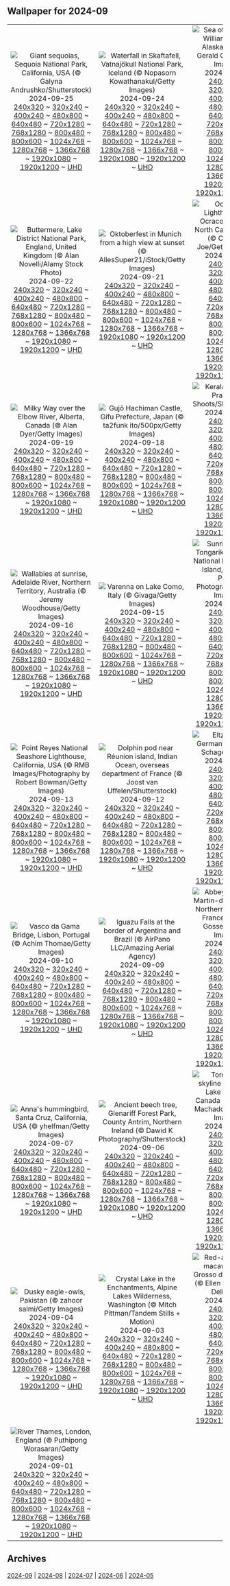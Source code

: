 ## Wallpaper for 2024-09
|      |      |      |
| :----: | :----: | :----: |
|![Giant sequoias, Sequoia National Park, California, USA (© Galyna Andrushko/Shutterstock)](https://www.bing.com/th?id=OHR.GiantSequoias_ROW6962026915_320x240.jpg)<br />2024-09-25<br />[240x320](https://www.bing.com/th?id=OHR.GiantSequoias_ROW6962026915_240x320.jpg) ~ [320x240](https://www.bing.com/th?id=OHR.GiantSequoias_ROW6962026915_320x240.jpg) ~ [400x240](https://www.bing.com/th?id=OHR.GiantSequoias_ROW6962026915_400x240.jpg) ~ [480x800](https://www.bing.com/th?id=OHR.GiantSequoias_ROW6962026915_480x800.jpg) ~ [640x480](https://www.bing.com/th?id=OHR.GiantSequoias_ROW6962026915_640x480.jpg) ~ [720x1280](https://www.bing.com/th?id=OHR.GiantSequoias_ROW6962026915_720x1280.jpg) ~ [768x1280](https://www.bing.com/th?id=OHR.GiantSequoias_ROW6962026915_768x1280.jpg) ~ [800x480](https://www.bing.com/th?id=OHR.GiantSequoias_ROW6962026915_800x480.jpg) ~ [800x600](https://www.bing.com/th?id=OHR.GiantSequoias_ROW6962026915_800x600.jpg) ~ [1024x768](https://www.bing.com/th?id=OHR.GiantSequoias_ROW6962026915_1024x768.jpg) ~ [1280x768](https://www.bing.com/th?id=OHR.GiantSequoias_ROW6962026915_1280x768.jpg) ~ [1366x768](https://www.bing.com/th?id=OHR.GiantSequoias_ROW6962026915_1366x768.jpg) ~ [1920x1080](https://www.bing.com/th?id=OHR.GiantSequoias_ROW6962026915_1920x1080.jpg) ~ [1920x1200](https://www.bing.com/th?id=OHR.GiantSequoias_ROW6962026915_1920x1200.jpg) ~ [UHD](https://www.bing.com/th?id=OHR.GiantSequoias_ROW6962026915_UHD.jpg)|![Waterfall in Skaftafell, Vatnajökull National Park, Iceland (© Nopasorn Kowathanakul/Getty Images)](https://www.bing.com/th?id=OHR.SkaftafellWaterfall_ROW6753428234_320x240.jpg)<br />2024-09-24<br />[240x320](https://www.bing.com/th?id=OHR.SkaftafellWaterfall_ROW6753428234_240x320.jpg) ~ [320x240](https://www.bing.com/th?id=OHR.SkaftafellWaterfall_ROW6753428234_320x240.jpg) ~ [400x240](https://www.bing.com/th?id=OHR.SkaftafellWaterfall_ROW6753428234_400x240.jpg) ~ [480x800](https://www.bing.com/th?id=OHR.SkaftafellWaterfall_ROW6753428234_480x800.jpg) ~ [640x480](https://www.bing.com/th?id=OHR.SkaftafellWaterfall_ROW6753428234_640x480.jpg) ~ [720x1280](https://www.bing.com/th?id=OHR.SkaftafellWaterfall_ROW6753428234_720x1280.jpg) ~ [768x1280](https://www.bing.com/th?id=OHR.SkaftafellWaterfall_ROW6753428234_768x1280.jpg) ~ [800x480](https://www.bing.com/th?id=OHR.SkaftafellWaterfall_ROW6753428234_800x480.jpg) ~ [800x600](https://www.bing.com/th?id=OHR.SkaftafellWaterfall_ROW6753428234_800x600.jpg) ~ [1024x768](https://www.bing.com/th?id=OHR.SkaftafellWaterfall_ROW6753428234_1024x768.jpg) ~ [1280x768](https://www.bing.com/th?id=OHR.SkaftafellWaterfall_ROW6753428234_1280x768.jpg) ~ [1366x768](https://www.bing.com/th?id=OHR.SkaftafellWaterfall_ROW6753428234_1366x768.jpg) ~ [1920x1080](https://www.bing.com/th?id=OHR.SkaftafellWaterfall_ROW6753428234_1920x1080.jpg) ~ [1920x1200](https://www.bing.com/th?id=OHR.SkaftafellWaterfall_ROW6753428234_1920x1200.jpg) ~ [UHD](https://www.bing.com/th?id=OHR.SkaftafellWaterfall_ROW6753428234_UHD.jpg)|![Sea otter, Prince William Sound, Alaska, USA (© Gerald Corsi/Getty Images)](https://www.bing.com/th?id=OHR.IcebergOtter_ROW6436603276_320x240.jpg)<br />2024-09-23<br />[240x320](https://www.bing.com/th?id=OHR.IcebergOtter_ROW6436603276_240x320.jpg) ~ [320x240](https://www.bing.com/th?id=OHR.IcebergOtter_ROW6436603276_320x240.jpg) ~ [400x240](https://www.bing.com/th?id=OHR.IcebergOtter_ROW6436603276_400x240.jpg) ~ [480x800](https://www.bing.com/th?id=OHR.IcebergOtter_ROW6436603276_480x800.jpg) ~ [640x480](https://www.bing.com/th?id=OHR.IcebergOtter_ROW6436603276_640x480.jpg) ~ [720x1280](https://www.bing.com/th?id=OHR.IcebergOtter_ROW6436603276_720x1280.jpg) ~ [768x1280](https://www.bing.com/th?id=OHR.IcebergOtter_ROW6436603276_768x1280.jpg) ~ [800x480](https://www.bing.com/th?id=OHR.IcebergOtter_ROW6436603276_800x480.jpg) ~ [800x600](https://www.bing.com/th?id=OHR.IcebergOtter_ROW6436603276_800x600.jpg) ~ [1024x768](https://www.bing.com/th?id=OHR.IcebergOtter_ROW6436603276_1024x768.jpg) ~ [1280x768](https://www.bing.com/th?id=OHR.IcebergOtter_ROW6436603276_1280x768.jpg) ~ [1366x768](https://www.bing.com/th?id=OHR.IcebergOtter_ROW6436603276_1366x768.jpg) ~ [1920x1080](https://www.bing.com/th?id=OHR.IcebergOtter_ROW6436603276_1920x1080.jpg) ~ [1920x1200](https://www.bing.com/th?id=OHR.IcebergOtter_ROW6436603276_1920x1200.jpg) ~ [UHD](https://www.bing.com/th?id=OHR.IcebergOtter_ROW6436603276_UHD.jpg)|
|![Buttermere, Lake District National Park, England, United Kingdom (© Alan Novelli/Alamy Stock Photo)](https://www.bing.com/th?id=OHR.AutumnCumbria_ROW4250501115_320x240.jpg)<br />2024-09-22<br />[240x320](https://www.bing.com/th?id=OHR.AutumnCumbria_ROW4250501115_240x320.jpg) ~ [320x240](https://www.bing.com/th?id=OHR.AutumnCumbria_ROW4250501115_320x240.jpg) ~ [400x240](https://www.bing.com/th?id=OHR.AutumnCumbria_ROW4250501115_400x240.jpg) ~ [480x800](https://www.bing.com/th?id=OHR.AutumnCumbria_ROW4250501115_480x800.jpg) ~ [640x480](https://www.bing.com/th?id=OHR.AutumnCumbria_ROW4250501115_640x480.jpg) ~ [720x1280](https://www.bing.com/th?id=OHR.AutumnCumbria_ROW4250501115_720x1280.jpg) ~ [768x1280](https://www.bing.com/th?id=OHR.AutumnCumbria_ROW4250501115_768x1280.jpg) ~ [800x480](https://www.bing.com/th?id=OHR.AutumnCumbria_ROW4250501115_800x480.jpg) ~ [800x600](https://www.bing.com/th?id=OHR.AutumnCumbria_ROW4250501115_800x600.jpg) ~ [1024x768](https://www.bing.com/th?id=OHR.AutumnCumbria_ROW4250501115_1024x768.jpg) ~ [1280x768](https://www.bing.com/th?id=OHR.AutumnCumbria_ROW4250501115_1280x768.jpg) ~ [1366x768](https://www.bing.com/th?id=OHR.AutumnCumbria_ROW4250501115_1366x768.jpg) ~ [1920x1080](https://www.bing.com/th?id=OHR.AutumnCumbria_ROW4250501115_1920x1080.jpg) ~ [1920x1200](https://www.bing.com/th?id=OHR.AutumnCumbria_ROW4250501115_1920x1200.jpg) ~ [UHD](https://www.bing.com/th?id=OHR.AutumnCumbria_ROW4250501115_UHD.jpg)|![Oktoberfest in Munich from a high view at sunset (© AllesSuper21/iStock/Getty Images)](https://www.bing.com/th?id=OHR.MunichBeerfest_ROW5521501764_320x240.jpg)<br />2024-09-21<br />[240x320](https://www.bing.com/th?id=OHR.MunichBeerfest_ROW5521501764_240x320.jpg) ~ [320x240](https://www.bing.com/th?id=OHR.MunichBeerfest_ROW5521501764_320x240.jpg) ~ [400x240](https://www.bing.com/th?id=OHR.MunichBeerfest_ROW5521501764_400x240.jpg) ~ [480x800](https://www.bing.com/th?id=OHR.MunichBeerfest_ROW5521501764_480x800.jpg) ~ [640x480](https://www.bing.com/th?id=OHR.MunichBeerfest_ROW5521501764_640x480.jpg) ~ [720x1280](https://www.bing.com/th?id=OHR.MunichBeerfest_ROW5521501764_720x1280.jpg) ~ [768x1280](https://www.bing.com/th?id=OHR.MunichBeerfest_ROW5521501764_768x1280.jpg) ~ [800x480](https://www.bing.com/th?id=OHR.MunichBeerfest_ROW5521501764_800x480.jpg) ~ [800x600](https://www.bing.com/th?id=OHR.MunichBeerfest_ROW5521501764_800x600.jpg) ~ [1024x768](https://www.bing.com/th?id=OHR.MunichBeerfest_ROW5521501764_1024x768.jpg) ~ [1280x768](https://www.bing.com/th?id=OHR.MunichBeerfest_ROW5521501764_1280x768.jpg) ~ [1366x768](https://www.bing.com/th?id=OHR.MunichBeerfest_ROW5521501764_1366x768.jpg) ~ [1920x1080](https://www.bing.com/th?id=OHR.MunichBeerfest_ROW5521501764_1920x1080.jpg) ~ [1920x1200](https://www.bing.com/th?id=OHR.MunichBeerfest_ROW5521501764_1920x1200.jpg) ~ [UHD](https://www.bing.com/th?id=OHR.MunichBeerfest_ROW5521501764_UHD.jpg)|![Ocracoke Lighthouse on Ocracoke Island, North Carolina, USA (© Chansak Joe/Getty Images)](https://www.bing.com/th?id=OHR.OcracokeLight_ROW2373875700_320x240.jpg)<br />2024-09-20<br />[240x320](https://www.bing.com/th?id=OHR.OcracokeLight_ROW2373875700_240x320.jpg) ~ [320x240](https://www.bing.com/th?id=OHR.OcracokeLight_ROW2373875700_320x240.jpg) ~ [400x240](https://www.bing.com/th?id=OHR.OcracokeLight_ROW2373875700_400x240.jpg) ~ [480x800](https://www.bing.com/th?id=OHR.OcracokeLight_ROW2373875700_480x800.jpg) ~ [640x480](https://www.bing.com/th?id=OHR.OcracokeLight_ROW2373875700_640x480.jpg) ~ [720x1280](https://www.bing.com/th?id=OHR.OcracokeLight_ROW2373875700_720x1280.jpg) ~ [768x1280](https://www.bing.com/th?id=OHR.OcracokeLight_ROW2373875700_768x1280.jpg) ~ [800x480](https://www.bing.com/th?id=OHR.OcracokeLight_ROW2373875700_800x480.jpg) ~ [800x600](https://www.bing.com/th?id=OHR.OcracokeLight_ROW2373875700_800x600.jpg) ~ [1024x768](https://www.bing.com/th?id=OHR.OcracokeLight_ROW2373875700_1024x768.jpg) ~ [1280x768](https://www.bing.com/th?id=OHR.OcracokeLight_ROW2373875700_1280x768.jpg) ~ [1366x768](https://www.bing.com/th?id=OHR.OcracokeLight_ROW2373875700_1366x768.jpg) ~ [1920x1080](https://www.bing.com/th?id=OHR.OcracokeLight_ROW2373875700_1920x1080.jpg) ~ [1920x1200](https://www.bing.com/th?id=OHR.OcracokeLight_ROW2373875700_1920x1200.jpg) ~ [UHD](https://www.bing.com/th?id=OHR.OcracokeLight_ROW2373875700_UHD.jpg)|
|![Milky Way over the Elbow River, Alberta, Canada (© Alan Dyer/Getty Images)](https://www.bing.com/th?id=OHR.ElbowRiver_ROW2359666399_320x240.jpg)<br />2024-09-19<br />[240x320](https://www.bing.com/th?id=OHR.ElbowRiver_ROW2359666399_240x320.jpg) ~ [320x240](https://www.bing.com/th?id=OHR.ElbowRiver_ROW2359666399_320x240.jpg) ~ [400x240](https://www.bing.com/th?id=OHR.ElbowRiver_ROW2359666399_400x240.jpg) ~ [480x800](https://www.bing.com/th?id=OHR.ElbowRiver_ROW2359666399_480x800.jpg) ~ [640x480](https://www.bing.com/th?id=OHR.ElbowRiver_ROW2359666399_640x480.jpg) ~ [720x1280](https://www.bing.com/th?id=OHR.ElbowRiver_ROW2359666399_720x1280.jpg) ~ [768x1280](https://www.bing.com/th?id=OHR.ElbowRiver_ROW2359666399_768x1280.jpg) ~ [800x480](https://www.bing.com/th?id=OHR.ElbowRiver_ROW2359666399_800x480.jpg) ~ [800x600](https://www.bing.com/th?id=OHR.ElbowRiver_ROW2359666399_800x600.jpg) ~ [1024x768](https://www.bing.com/th?id=OHR.ElbowRiver_ROW2359666399_1024x768.jpg) ~ [1280x768](https://www.bing.com/th?id=OHR.ElbowRiver_ROW2359666399_1280x768.jpg) ~ [1366x768](https://www.bing.com/th?id=OHR.ElbowRiver_ROW2359666399_1366x768.jpg) ~ [1920x1080](https://www.bing.com/th?id=OHR.ElbowRiver_ROW2359666399_1920x1080.jpg) ~ [1920x1200](https://www.bing.com/th?id=OHR.ElbowRiver_ROW2359666399_1920x1200.jpg) ~ [UHD](https://www.bing.com/th?id=OHR.ElbowRiver_ROW2359666399_UHD.jpg)|![Gujō Hachiman Castle, Gifu Prefecture, Japan (© ta2funk ito/500px/Getty Images)](https://www.bing.com/th?id=OHR.GujoHachiman_ROW5500166549_320x240.jpg)<br />2024-09-18<br />[240x320](https://www.bing.com/th?id=OHR.GujoHachiman_ROW5500166549_240x320.jpg) ~ [320x240](https://www.bing.com/th?id=OHR.GujoHachiman_ROW5500166549_320x240.jpg) ~ [400x240](https://www.bing.com/th?id=OHR.GujoHachiman_ROW5500166549_400x240.jpg) ~ [480x800](https://www.bing.com/th?id=OHR.GujoHachiman_ROW5500166549_480x800.jpg) ~ [640x480](https://www.bing.com/th?id=OHR.GujoHachiman_ROW5500166549_640x480.jpg) ~ [720x1280](https://www.bing.com/th?id=OHR.GujoHachiman_ROW5500166549_720x1280.jpg) ~ [768x1280](https://www.bing.com/th?id=OHR.GujoHachiman_ROW5500166549_768x1280.jpg) ~ [800x480](https://www.bing.com/th?id=OHR.GujoHachiman_ROW5500166549_800x480.jpg) ~ [800x600](https://www.bing.com/th?id=OHR.GujoHachiman_ROW5500166549_800x600.jpg) ~ [1024x768](https://www.bing.com/th?id=OHR.GujoHachiman_ROW5500166549_1024x768.jpg) ~ [1280x768](https://www.bing.com/th?id=OHR.GujoHachiman_ROW5500166549_1280x768.jpg) ~ [1366x768](https://www.bing.com/th?id=OHR.GujoHachiman_ROW5500166549_1366x768.jpg) ~ [1920x1080](https://www.bing.com/th?id=OHR.GujoHachiman_ROW5500166549_1920x1080.jpg) ~ [1920x1200](https://www.bing.com/th?id=OHR.GujoHachiman_ROW5500166549_1920x1200.jpg) ~ [UHD](https://www.bing.com/th?id=OHR.GujoHachiman_ROW5500166549_UHD.jpg)|![Kerala, India (© Pranavan Shoots/Shutterstock)](https://www.bing.com/th?id=OHR.KeralaSummer_ROW5096349608_320x240.jpg)<br />2024-09-17<br />[240x320](https://www.bing.com/th?id=OHR.KeralaSummer_ROW5096349608_240x320.jpg) ~ [320x240](https://www.bing.com/th?id=OHR.KeralaSummer_ROW5096349608_320x240.jpg) ~ [400x240](https://www.bing.com/th?id=OHR.KeralaSummer_ROW5096349608_400x240.jpg) ~ [480x800](https://www.bing.com/th?id=OHR.KeralaSummer_ROW5096349608_480x800.jpg) ~ [640x480](https://www.bing.com/th?id=OHR.KeralaSummer_ROW5096349608_640x480.jpg) ~ [720x1280](https://www.bing.com/th?id=OHR.KeralaSummer_ROW5096349608_720x1280.jpg) ~ [768x1280](https://www.bing.com/th?id=OHR.KeralaSummer_ROW5096349608_768x1280.jpg) ~ [800x480](https://www.bing.com/th?id=OHR.KeralaSummer_ROW5096349608_800x480.jpg) ~ [800x600](https://www.bing.com/th?id=OHR.KeralaSummer_ROW5096349608_800x600.jpg) ~ [1024x768](https://www.bing.com/th?id=OHR.KeralaSummer_ROW5096349608_1024x768.jpg) ~ [1280x768](https://www.bing.com/th?id=OHR.KeralaSummer_ROW5096349608_1280x768.jpg) ~ [1366x768](https://www.bing.com/th?id=OHR.KeralaSummer_ROW5096349608_1366x768.jpg) ~ [1920x1080](https://www.bing.com/th?id=OHR.KeralaSummer_ROW5096349608_1920x1080.jpg) ~ [1920x1200](https://www.bing.com/th?id=OHR.KeralaSummer_ROW5096349608_1920x1200.jpg) ~ [UHD](https://www.bing.com/th?id=OHR.KeralaSummer_ROW5096349608_UHD.jpg)|
|![Wallabies at sunrise, Adelaide River, Northern Territory, Australia (© Jeremy Woodhouse/Getty Images)](https://www.bing.com/th?id=OHR.SunriseWallabies_ROW4908014597_320x240.jpg)<br />2024-09-16<br />[240x320](https://www.bing.com/th?id=OHR.SunriseWallabies_ROW4908014597_240x320.jpg) ~ [320x240](https://www.bing.com/th?id=OHR.SunriseWallabies_ROW4908014597_320x240.jpg) ~ [400x240](https://www.bing.com/th?id=OHR.SunriseWallabies_ROW4908014597_400x240.jpg) ~ [480x800](https://www.bing.com/th?id=OHR.SunriseWallabies_ROW4908014597_480x800.jpg) ~ [640x480](https://www.bing.com/th?id=OHR.SunriseWallabies_ROW4908014597_640x480.jpg) ~ [720x1280](https://www.bing.com/th?id=OHR.SunriseWallabies_ROW4908014597_720x1280.jpg) ~ [768x1280](https://www.bing.com/th?id=OHR.SunriseWallabies_ROW4908014597_768x1280.jpg) ~ [800x480](https://www.bing.com/th?id=OHR.SunriseWallabies_ROW4908014597_800x480.jpg) ~ [800x600](https://www.bing.com/th?id=OHR.SunriseWallabies_ROW4908014597_800x600.jpg) ~ [1024x768](https://www.bing.com/th?id=OHR.SunriseWallabies_ROW4908014597_1024x768.jpg) ~ [1280x768](https://www.bing.com/th?id=OHR.SunriseWallabies_ROW4908014597_1280x768.jpg) ~ [1366x768](https://www.bing.com/th?id=OHR.SunriseWallabies_ROW4908014597_1366x768.jpg) ~ [1920x1080](https://www.bing.com/th?id=OHR.SunriseWallabies_ROW4908014597_1920x1080.jpg) ~ [1920x1200](https://www.bing.com/th?id=OHR.SunriseWallabies_ROW4908014597_1920x1200.jpg) ~ [UHD](https://www.bing.com/th?id=OHR.SunriseWallabies_ROW4908014597_UHD.jpg)|![Varenna on Lake Como, Italy (© Givaga/Getty Images)](https://www.bing.com/th?id=OHR.LagoComoItaly_ROW4645357239_320x240.jpg)<br />2024-09-15<br />[240x320](https://www.bing.com/th?id=OHR.LagoComoItaly_ROW4645357239_240x320.jpg) ~ [320x240](https://www.bing.com/th?id=OHR.LagoComoItaly_ROW4645357239_320x240.jpg) ~ [400x240](https://www.bing.com/th?id=OHR.LagoComoItaly_ROW4645357239_400x240.jpg) ~ [480x800](https://www.bing.com/th?id=OHR.LagoComoItaly_ROW4645357239_480x800.jpg) ~ [640x480](https://www.bing.com/th?id=OHR.LagoComoItaly_ROW4645357239_640x480.jpg) ~ [720x1280](https://www.bing.com/th?id=OHR.LagoComoItaly_ROW4645357239_720x1280.jpg) ~ [768x1280](https://www.bing.com/th?id=OHR.LagoComoItaly_ROW4645357239_768x1280.jpg) ~ [800x480](https://www.bing.com/th?id=OHR.LagoComoItaly_ROW4645357239_800x480.jpg) ~ [800x600](https://www.bing.com/th?id=OHR.LagoComoItaly_ROW4645357239_800x600.jpg) ~ [1024x768](https://www.bing.com/th?id=OHR.LagoComoItaly_ROW4645357239_1024x768.jpg) ~ [1280x768](https://www.bing.com/th?id=OHR.LagoComoItaly_ROW4645357239_1280x768.jpg) ~ [1366x768](https://www.bing.com/th?id=OHR.LagoComoItaly_ROW4645357239_1366x768.jpg) ~ [1920x1080](https://www.bing.com/th?id=OHR.LagoComoItaly_ROW4645357239_1920x1080.jpg) ~ [1920x1200](https://www.bing.com/th?id=OHR.LagoComoItaly_ROW4645357239_1920x1200.jpg) ~ [UHD](https://www.bing.com/th?id=OHR.LagoComoItaly_ROW4645357239_UHD.jpg)|![Sunrise at Ahu Tongariki, Rapa Nui National Park, Easter Island, Chile (© Piriya Photography/Getty Images)](https://www.bing.com/th?id=OHR.RapaNuiSunrise_ROW4550232557_320x240.jpg)<br />2024-09-14<br />[240x320](https://www.bing.com/th?id=OHR.RapaNuiSunrise_ROW4550232557_240x320.jpg) ~ [320x240](https://www.bing.com/th?id=OHR.RapaNuiSunrise_ROW4550232557_320x240.jpg) ~ [400x240](https://www.bing.com/th?id=OHR.RapaNuiSunrise_ROW4550232557_400x240.jpg) ~ [480x800](https://www.bing.com/th?id=OHR.RapaNuiSunrise_ROW4550232557_480x800.jpg) ~ [640x480](https://www.bing.com/th?id=OHR.RapaNuiSunrise_ROW4550232557_640x480.jpg) ~ [720x1280](https://www.bing.com/th?id=OHR.RapaNuiSunrise_ROW4550232557_720x1280.jpg) ~ [768x1280](https://www.bing.com/th?id=OHR.RapaNuiSunrise_ROW4550232557_768x1280.jpg) ~ [800x480](https://www.bing.com/th?id=OHR.RapaNuiSunrise_ROW4550232557_800x480.jpg) ~ [800x600](https://www.bing.com/th?id=OHR.RapaNuiSunrise_ROW4550232557_800x600.jpg) ~ [1024x768](https://www.bing.com/th?id=OHR.RapaNuiSunrise_ROW4550232557_1024x768.jpg) ~ [1280x768](https://www.bing.com/th?id=OHR.RapaNuiSunrise_ROW4550232557_1280x768.jpg) ~ [1366x768](https://www.bing.com/th?id=OHR.RapaNuiSunrise_ROW4550232557_1366x768.jpg) ~ [1920x1080](https://www.bing.com/th?id=OHR.RapaNuiSunrise_ROW4550232557_1920x1080.jpg) ~ [1920x1200](https://www.bing.com/th?id=OHR.RapaNuiSunrise_ROW4550232557_1920x1200.jpg) ~ [UHD](https://www.bing.com/th?id=OHR.RapaNuiSunrise_ROW4550232557_UHD.jpg)|
|![Point Reyes National Seashore Lighthouse, California, USA (© RMB Images/Photography by Robert Bowman/Getty Images)](https://www.bing.com/th?id=OHR.PointReyes_ROW4397514430_320x240.jpg)<br />2024-09-13<br />[240x320](https://www.bing.com/th?id=OHR.PointReyes_ROW4397514430_240x320.jpg) ~ [320x240](https://www.bing.com/th?id=OHR.PointReyes_ROW4397514430_320x240.jpg) ~ [400x240](https://www.bing.com/th?id=OHR.PointReyes_ROW4397514430_400x240.jpg) ~ [480x800](https://www.bing.com/th?id=OHR.PointReyes_ROW4397514430_480x800.jpg) ~ [640x480](https://www.bing.com/th?id=OHR.PointReyes_ROW4397514430_640x480.jpg) ~ [720x1280](https://www.bing.com/th?id=OHR.PointReyes_ROW4397514430_720x1280.jpg) ~ [768x1280](https://www.bing.com/th?id=OHR.PointReyes_ROW4397514430_768x1280.jpg) ~ [800x480](https://www.bing.com/th?id=OHR.PointReyes_ROW4397514430_800x480.jpg) ~ [800x600](https://www.bing.com/th?id=OHR.PointReyes_ROW4397514430_800x600.jpg) ~ [1024x768](https://www.bing.com/th?id=OHR.PointReyes_ROW4397514430_1024x768.jpg) ~ [1280x768](https://www.bing.com/th?id=OHR.PointReyes_ROW4397514430_1280x768.jpg) ~ [1366x768](https://www.bing.com/th?id=OHR.PointReyes_ROW4397514430_1366x768.jpg) ~ [1920x1080](https://www.bing.com/th?id=OHR.PointReyes_ROW4397514430_1920x1080.jpg) ~ [1920x1200](https://www.bing.com/th?id=OHR.PointReyes_ROW4397514430_1920x1200.jpg) ~ [UHD](https://www.bing.com/th?id=OHR.PointReyes_ROW4397514430_UHD.jpg)|![Dolphin pod near Réunion island, Indian Ocean, overseas department of France (© Joost van Uffelen/Shutterstock)](https://www.bing.com/th?id=OHR.DolphinReunion_ROW4153666724_320x240.jpg)<br />2024-09-12<br />[240x320](https://www.bing.com/th?id=OHR.DolphinReunion_ROW4153666724_240x320.jpg) ~ [320x240](https://www.bing.com/th?id=OHR.DolphinReunion_ROW4153666724_320x240.jpg) ~ [400x240](https://www.bing.com/th?id=OHR.DolphinReunion_ROW4153666724_400x240.jpg) ~ [480x800](https://www.bing.com/th?id=OHR.DolphinReunion_ROW4153666724_480x800.jpg) ~ [640x480](https://www.bing.com/th?id=OHR.DolphinReunion_ROW4153666724_640x480.jpg) ~ [720x1280](https://www.bing.com/th?id=OHR.DolphinReunion_ROW4153666724_720x1280.jpg) ~ [768x1280](https://www.bing.com/th?id=OHR.DolphinReunion_ROW4153666724_768x1280.jpg) ~ [800x480](https://www.bing.com/th?id=OHR.DolphinReunion_ROW4153666724_800x480.jpg) ~ [800x600](https://www.bing.com/th?id=OHR.DolphinReunion_ROW4153666724_800x600.jpg) ~ [1024x768](https://www.bing.com/th?id=OHR.DolphinReunion_ROW4153666724_1024x768.jpg) ~ [1280x768](https://www.bing.com/th?id=OHR.DolphinReunion_ROW4153666724_1280x768.jpg) ~ [1366x768](https://www.bing.com/th?id=OHR.DolphinReunion_ROW4153666724_1366x768.jpg) ~ [1920x1080](https://www.bing.com/th?id=OHR.DolphinReunion_ROW4153666724_1920x1080.jpg) ~ [1920x1200](https://www.bing.com/th?id=OHR.DolphinReunion_ROW4153666724_1920x1200.jpg) ~ [UHD](https://www.bing.com/th?id=OHR.DolphinReunion_ROW4153666724_UHD.jpg)|![Eltz Castle, Germany (© Allard Schager/Alamy)](https://www.bing.com/th?id=OHR.EltzCastle_ROW3763961320_320x240.jpg)<br />2024-09-11<br />[240x320](https://www.bing.com/th?id=OHR.EltzCastle_ROW3763961320_240x320.jpg) ~ [320x240](https://www.bing.com/th?id=OHR.EltzCastle_ROW3763961320_320x240.jpg) ~ [400x240](https://www.bing.com/th?id=OHR.EltzCastle_ROW3763961320_400x240.jpg) ~ [480x800](https://www.bing.com/th?id=OHR.EltzCastle_ROW3763961320_480x800.jpg) ~ [640x480](https://www.bing.com/th?id=OHR.EltzCastle_ROW3763961320_640x480.jpg) ~ [720x1280](https://www.bing.com/th?id=OHR.EltzCastle_ROW3763961320_720x1280.jpg) ~ [768x1280](https://www.bing.com/th?id=OHR.EltzCastle_ROW3763961320_768x1280.jpg) ~ [800x480](https://www.bing.com/th?id=OHR.EltzCastle_ROW3763961320_800x480.jpg) ~ [800x600](https://www.bing.com/th?id=OHR.EltzCastle_ROW3763961320_800x600.jpg) ~ [1024x768](https://www.bing.com/th?id=OHR.EltzCastle_ROW3763961320_1024x768.jpg) ~ [1280x768](https://www.bing.com/th?id=OHR.EltzCastle_ROW3763961320_1280x768.jpg) ~ [1366x768](https://www.bing.com/th?id=OHR.EltzCastle_ROW3763961320_1366x768.jpg) ~ [1920x1080](https://www.bing.com/th?id=OHR.EltzCastle_ROW3763961320_1920x1080.jpg) ~ [1920x1200](https://www.bing.com/th?id=OHR.EltzCastle_ROW3763961320_1920x1200.jpg) ~ [UHD](https://www.bing.com/th?id=OHR.EltzCastle_ROW3763961320_UHD.jpg)|
|![Vasco da Gama Bridge, Lisbon, Portugal (© Achim Thomae/Getty Images)](https://www.bing.com/th?id=OHR.BridgeLisbon_ROW2312230320_320x240.jpg)<br />2024-09-10<br />[240x320](https://www.bing.com/th?id=OHR.BridgeLisbon_ROW2312230320_240x320.jpg) ~ [320x240](https://www.bing.com/th?id=OHR.BridgeLisbon_ROW2312230320_320x240.jpg) ~ [400x240](https://www.bing.com/th?id=OHR.BridgeLisbon_ROW2312230320_400x240.jpg) ~ [480x800](https://www.bing.com/th?id=OHR.BridgeLisbon_ROW2312230320_480x800.jpg) ~ [640x480](https://www.bing.com/th?id=OHR.BridgeLisbon_ROW2312230320_640x480.jpg) ~ [720x1280](https://www.bing.com/th?id=OHR.BridgeLisbon_ROW2312230320_720x1280.jpg) ~ [768x1280](https://www.bing.com/th?id=OHR.BridgeLisbon_ROW2312230320_768x1280.jpg) ~ [800x480](https://www.bing.com/th?id=OHR.BridgeLisbon_ROW2312230320_800x480.jpg) ~ [800x600](https://www.bing.com/th?id=OHR.BridgeLisbon_ROW2312230320_800x600.jpg) ~ [1024x768](https://www.bing.com/th?id=OHR.BridgeLisbon_ROW2312230320_1024x768.jpg) ~ [1280x768](https://www.bing.com/th?id=OHR.BridgeLisbon_ROW2312230320_1280x768.jpg) ~ [1366x768](https://www.bing.com/th?id=OHR.BridgeLisbon_ROW2312230320_1366x768.jpg) ~ [1920x1080](https://www.bing.com/th?id=OHR.BridgeLisbon_ROW2312230320_1920x1080.jpg) ~ [1920x1200](https://www.bing.com/th?id=OHR.BridgeLisbon_ROW2312230320_1920x1200.jpg) ~ [UHD](https://www.bing.com/th?id=OHR.BridgeLisbon_ROW2312230320_UHD.jpg)|![Iguazu Falls at the border of Argentina and Brazil (© AirPano LLC/Amazing Aerial Agency)](https://www.bing.com/th?id=OHR.IguazuRainbow_ROW3139457985_320x240.jpg)<br />2024-09-09<br />[240x320](https://www.bing.com/th?id=OHR.IguazuRainbow_ROW3139457985_240x320.jpg) ~ [320x240](https://www.bing.com/th?id=OHR.IguazuRainbow_ROW3139457985_320x240.jpg) ~ [400x240](https://www.bing.com/th?id=OHR.IguazuRainbow_ROW3139457985_400x240.jpg) ~ [480x800](https://www.bing.com/th?id=OHR.IguazuRainbow_ROW3139457985_480x800.jpg) ~ [640x480](https://www.bing.com/th?id=OHR.IguazuRainbow_ROW3139457985_640x480.jpg) ~ [720x1280](https://www.bing.com/th?id=OHR.IguazuRainbow_ROW3139457985_720x1280.jpg) ~ [768x1280](https://www.bing.com/th?id=OHR.IguazuRainbow_ROW3139457985_768x1280.jpg) ~ [800x480](https://www.bing.com/th?id=OHR.IguazuRainbow_ROW3139457985_800x480.jpg) ~ [800x600](https://www.bing.com/th?id=OHR.IguazuRainbow_ROW3139457985_800x600.jpg) ~ [1024x768](https://www.bing.com/th?id=OHR.IguazuRainbow_ROW3139457985_1024x768.jpg) ~ [1280x768](https://www.bing.com/th?id=OHR.IguazuRainbow_ROW3139457985_1280x768.jpg) ~ [1366x768](https://www.bing.com/th?id=OHR.IguazuRainbow_ROW3139457985_1366x768.jpg) ~ [1920x1080](https://www.bing.com/th?id=OHR.IguazuRainbow_ROW3139457985_1920x1080.jpg) ~ [1920x1200](https://www.bing.com/th?id=OHR.IguazuRainbow_ROW3139457985_1920x1200.jpg) ~ [UHD](https://www.bing.com/th?id=OHR.IguazuRainbow_ROW3139457985_UHD.jpg)|![Abbey of Saint-Martin-du-Canigou, Northern Catalonia, France (© Cyril Gosselin/Getty Images)](https://www.bing.com/th?id=OHR.Canigou_ROW3533660009_320x240.jpg)<br />2024-09-08<br />[240x320](https://www.bing.com/th?id=OHR.Canigou_ROW3533660009_240x320.jpg) ~ [320x240](https://www.bing.com/th?id=OHR.Canigou_ROW3533660009_320x240.jpg) ~ [400x240](https://www.bing.com/th?id=OHR.Canigou_ROW3533660009_400x240.jpg) ~ [480x800](https://www.bing.com/th?id=OHR.Canigou_ROW3533660009_480x800.jpg) ~ [640x480](https://www.bing.com/th?id=OHR.Canigou_ROW3533660009_640x480.jpg) ~ [720x1280](https://www.bing.com/th?id=OHR.Canigou_ROW3533660009_720x1280.jpg) ~ [768x1280](https://www.bing.com/th?id=OHR.Canigou_ROW3533660009_768x1280.jpg) ~ [800x480](https://www.bing.com/th?id=OHR.Canigou_ROW3533660009_800x480.jpg) ~ [800x600](https://www.bing.com/th?id=OHR.Canigou_ROW3533660009_800x600.jpg) ~ [1024x768](https://www.bing.com/th?id=OHR.Canigou_ROW3533660009_1024x768.jpg) ~ [1280x768](https://www.bing.com/th?id=OHR.Canigou_ROW3533660009_1280x768.jpg) ~ [1366x768](https://www.bing.com/th?id=OHR.Canigou_ROW3533660009_1366x768.jpg) ~ [1920x1080](https://www.bing.com/th?id=OHR.Canigou_ROW3533660009_1920x1080.jpg) ~ [1920x1200](https://www.bing.com/th?id=OHR.Canigou_ROW3533660009_1920x1200.jpg) ~ [UHD](https://www.bing.com/th?id=OHR.Canigou_ROW3533660009_UHD.jpg)|
|![Anna's hummingbird, Santa Cruz, California, USA (© yhelfman/Getty Images)](https://www.bing.com/th?id=OHR.SantaCruzHummer_ROW3345595068_320x240.jpg)<br />2024-09-07<br />[240x320](https://www.bing.com/th?id=OHR.SantaCruzHummer_ROW3345595068_240x320.jpg) ~ [320x240](https://www.bing.com/th?id=OHR.SantaCruzHummer_ROW3345595068_320x240.jpg) ~ [400x240](https://www.bing.com/th?id=OHR.SantaCruzHummer_ROW3345595068_400x240.jpg) ~ [480x800](https://www.bing.com/th?id=OHR.SantaCruzHummer_ROW3345595068_480x800.jpg) ~ [640x480](https://www.bing.com/th?id=OHR.SantaCruzHummer_ROW3345595068_640x480.jpg) ~ [720x1280](https://www.bing.com/th?id=OHR.SantaCruzHummer_ROW3345595068_720x1280.jpg) ~ [768x1280](https://www.bing.com/th?id=OHR.SantaCruzHummer_ROW3345595068_768x1280.jpg) ~ [800x480](https://www.bing.com/th?id=OHR.SantaCruzHummer_ROW3345595068_800x480.jpg) ~ [800x600](https://www.bing.com/th?id=OHR.SantaCruzHummer_ROW3345595068_800x600.jpg) ~ [1024x768](https://www.bing.com/th?id=OHR.SantaCruzHummer_ROW3345595068_1024x768.jpg) ~ [1280x768](https://www.bing.com/th?id=OHR.SantaCruzHummer_ROW3345595068_1280x768.jpg) ~ [1366x768](https://www.bing.com/th?id=OHR.SantaCruzHummer_ROW3345595068_1366x768.jpg) ~ [1920x1080](https://www.bing.com/th?id=OHR.SantaCruzHummer_ROW3345595068_1920x1080.jpg) ~ [1920x1200](https://www.bing.com/th?id=OHR.SantaCruzHummer_ROW3345595068_1920x1200.jpg) ~ [UHD](https://www.bing.com/th?id=OHR.SantaCruzHummer_ROW3345595068_UHD.jpg)|![Ancient beech tree, Glenariff Forest Park, County Antrim, Northern Ireland (© Dawid K Photography/Shutterstock)](https://www.bing.com/th?id=OHR.GlenariffPark_ROW1563275135_320x240.jpg)<br />2024-09-06<br />[240x320](https://www.bing.com/th?id=OHR.GlenariffPark_ROW1563275135_240x320.jpg) ~ [320x240](https://www.bing.com/th?id=OHR.GlenariffPark_ROW1563275135_320x240.jpg) ~ [400x240](https://www.bing.com/th?id=OHR.GlenariffPark_ROW1563275135_400x240.jpg) ~ [480x800](https://www.bing.com/th?id=OHR.GlenariffPark_ROW1563275135_480x800.jpg) ~ [640x480](https://www.bing.com/th?id=OHR.GlenariffPark_ROW1563275135_640x480.jpg) ~ [720x1280](https://www.bing.com/th?id=OHR.GlenariffPark_ROW1563275135_720x1280.jpg) ~ [768x1280](https://www.bing.com/th?id=OHR.GlenariffPark_ROW1563275135_768x1280.jpg) ~ [800x480](https://www.bing.com/th?id=OHR.GlenariffPark_ROW1563275135_800x480.jpg) ~ [800x600](https://www.bing.com/th?id=OHR.GlenariffPark_ROW1563275135_800x600.jpg) ~ [1024x768](https://www.bing.com/th?id=OHR.GlenariffPark_ROW1563275135_1024x768.jpg) ~ [1280x768](https://www.bing.com/th?id=OHR.GlenariffPark_ROW1563275135_1280x768.jpg) ~ [1366x768](https://www.bing.com/th?id=OHR.GlenariffPark_ROW1563275135_1366x768.jpg) ~ [1920x1080](https://www.bing.com/th?id=OHR.GlenariffPark_ROW1563275135_1920x1080.jpg) ~ [1920x1200](https://www.bing.com/th?id=OHR.GlenariffPark_ROW1563275135_1920x1200.jpg) ~ [UHD](https://www.bing.com/th?id=OHR.GlenariffPark_ROW1563275135_UHD.jpg)|![Toronto city skyline seen from Lake Ontario, Canada (© Roberto Machado Noa/Getty Images)](https://www.bing.com/th?id=OHR.TIFF2024_ROW8059887300_320x240.jpg)<br />2024-09-05<br />[240x320](https://www.bing.com/th?id=OHR.TIFF2024_ROW8059887300_240x320.jpg) ~ [320x240](https://www.bing.com/th?id=OHR.TIFF2024_ROW8059887300_320x240.jpg) ~ [400x240](https://www.bing.com/th?id=OHR.TIFF2024_ROW8059887300_400x240.jpg) ~ [480x800](https://www.bing.com/th?id=OHR.TIFF2024_ROW8059887300_480x800.jpg) ~ [640x480](https://www.bing.com/th?id=OHR.TIFF2024_ROW8059887300_640x480.jpg) ~ [720x1280](https://www.bing.com/th?id=OHR.TIFF2024_ROW8059887300_720x1280.jpg) ~ [768x1280](https://www.bing.com/th?id=OHR.TIFF2024_ROW8059887300_768x1280.jpg) ~ [800x480](https://www.bing.com/th?id=OHR.TIFF2024_ROW8059887300_800x480.jpg) ~ [800x600](https://www.bing.com/th?id=OHR.TIFF2024_ROW8059887300_800x600.jpg) ~ [1024x768](https://www.bing.com/th?id=OHR.TIFF2024_ROW8059887300_1024x768.jpg) ~ [1280x768](https://www.bing.com/th?id=OHR.TIFF2024_ROW8059887300_1280x768.jpg) ~ [1366x768](https://www.bing.com/th?id=OHR.TIFF2024_ROW8059887300_1366x768.jpg) ~ [1920x1080](https://www.bing.com/th?id=OHR.TIFF2024_ROW8059887300_1920x1080.jpg) ~ [1920x1200](https://www.bing.com/th?id=OHR.TIFF2024_ROW8059887300_1920x1200.jpg) ~ [UHD](https://www.bing.com/th?id=OHR.TIFF2024_ROW8059887300_UHD.jpg)|
|![Dusky eagle-owls, Pakistan (© zahoor salmi/Getty Images)](https://www.bing.com/th?id=OHR.DuskyOwls_ROW7167692240_320x240.jpg)<br />2024-09-04<br />[240x320](https://www.bing.com/th?id=OHR.DuskyOwls_ROW7167692240_240x320.jpg) ~ [320x240](https://www.bing.com/th?id=OHR.DuskyOwls_ROW7167692240_320x240.jpg) ~ [400x240](https://www.bing.com/th?id=OHR.DuskyOwls_ROW7167692240_400x240.jpg) ~ [480x800](https://www.bing.com/th?id=OHR.DuskyOwls_ROW7167692240_480x800.jpg) ~ [640x480](https://www.bing.com/th?id=OHR.DuskyOwls_ROW7167692240_640x480.jpg) ~ [720x1280](https://www.bing.com/th?id=OHR.DuskyOwls_ROW7167692240_720x1280.jpg) ~ [768x1280](https://www.bing.com/th?id=OHR.DuskyOwls_ROW7167692240_768x1280.jpg) ~ [800x480](https://www.bing.com/th?id=OHR.DuskyOwls_ROW7167692240_800x480.jpg) ~ [800x600](https://www.bing.com/th?id=OHR.DuskyOwls_ROW7167692240_800x600.jpg) ~ [1024x768](https://www.bing.com/th?id=OHR.DuskyOwls_ROW7167692240_1024x768.jpg) ~ [1280x768](https://www.bing.com/th?id=OHR.DuskyOwls_ROW7167692240_1280x768.jpg) ~ [1366x768](https://www.bing.com/th?id=OHR.DuskyOwls_ROW7167692240_1366x768.jpg) ~ [1920x1080](https://www.bing.com/th?id=OHR.DuskyOwls_ROW7167692240_1920x1080.jpg) ~ [1920x1200](https://www.bing.com/th?id=OHR.DuskyOwls_ROW7167692240_1920x1200.jpg) ~ [UHD](https://www.bing.com/th?id=OHR.DuskyOwls_ROW7167692240_UHD.jpg)|![Crystal Lake in the Enchantments, Alpine Lakes Wilderness, Washington (© Mitch Pittman/Tandem Stills + Motion)](https://www.bing.com/th?id=OHR.AlpineLakes_ROW0304346797_320x240.jpg)<br />2024-09-03<br />[240x320](https://www.bing.com/th?id=OHR.AlpineLakes_ROW0304346797_240x320.jpg) ~ [320x240](https://www.bing.com/th?id=OHR.AlpineLakes_ROW0304346797_320x240.jpg) ~ [400x240](https://www.bing.com/th?id=OHR.AlpineLakes_ROW0304346797_400x240.jpg) ~ [480x800](https://www.bing.com/th?id=OHR.AlpineLakes_ROW0304346797_480x800.jpg) ~ [640x480](https://www.bing.com/th?id=OHR.AlpineLakes_ROW0304346797_640x480.jpg) ~ [720x1280](https://www.bing.com/th?id=OHR.AlpineLakes_ROW0304346797_720x1280.jpg) ~ [768x1280](https://www.bing.com/th?id=OHR.AlpineLakes_ROW0304346797_768x1280.jpg) ~ [800x480](https://www.bing.com/th?id=OHR.AlpineLakes_ROW0304346797_800x480.jpg) ~ [800x600](https://www.bing.com/th?id=OHR.AlpineLakes_ROW0304346797_800x600.jpg) ~ [1024x768](https://www.bing.com/th?id=OHR.AlpineLakes_ROW0304346797_1024x768.jpg) ~ [1280x768](https://www.bing.com/th?id=OHR.AlpineLakes_ROW0304346797_1280x768.jpg) ~ [1366x768](https://www.bing.com/th?id=OHR.AlpineLakes_ROW0304346797_1366x768.jpg) ~ [1920x1080](https://www.bing.com/th?id=OHR.AlpineLakes_ROW0304346797_1920x1080.jpg) ~ [1920x1200](https://www.bing.com/th?id=OHR.AlpineLakes_ROW0304346797_1920x1200.jpg) ~ [UHD](https://www.bing.com/th?id=OHR.AlpineLakes_ROW0304346797_UHD.jpg)|![Red-and-green macaws, Mato Grosso do Sul, Brazil (© Ellen Goff/Danita Delimont)](https://www.bing.com/th?id=OHR.BuracodasAraras_ROW6781407231_320x240.jpg)<br />2024-09-02<br />[240x320](https://www.bing.com/th?id=OHR.BuracodasAraras_ROW6781407231_240x320.jpg) ~ [320x240](https://www.bing.com/th?id=OHR.BuracodasAraras_ROW6781407231_320x240.jpg) ~ [400x240](https://www.bing.com/th?id=OHR.BuracodasAraras_ROW6781407231_400x240.jpg) ~ [480x800](https://www.bing.com/th?id=OHR.BuracodasAraras_ROW6781407231_480x800.jpg) ~ [640x480](https://www.bing.com/th?id=OHR.BuracodasAraras_ROW6781407231_640x480.jpg) ~ [720x1280](https://www.bing.com/th?id=OHR.BuracodasAraras_ROW6781407231_720x1280.jpg) ~ [768x1280](https://www.bing.com/th?id=OHR.BuracodasAraras_ROW6781407231_768x1280.jpg) ~ [800x480](https://www.bing.com/th?id=OHR.BuracodasAraras_ROW6781407231_800x480.jpg) ~ [800x600](https://www.bing.com/th?id=OHR.BuracodasAraras_ROW6781407231_800x600.jpg) ~ [1024x768](https://www.bing.com/th?id=OHR.BuracodasAraras_ROW6781407231_1024x768.jpg) ~ [1280x768](https://www.bing.com/th?id=OHR.BuracodasAraras_ROW6781407231_1280x768.jpg) ~ [1366x768](https://www.bing.com/th?id=OHR.BuracodasAraras_ROW6781407231_1366x768.jpg) ~ [1920x1080](https://www.bing.com/th?id=OHR.BuracodasAraras_ROW6781407231_1920x1080.jpg) ~ [1920x1200](https://www.bing.com/th?id=OHR.BuracodasAraras_ROW6781407231_1920x1200.jpg) ~ [UHD](https://www.bing.com/th?id=OHR.BuracodasAraras_ROW6781407231_UHD.jpg)|
|![River Thames, London, England (© Puthipong Worasaran/Getty Images)](https://www.bing.com/th?id=OHR.ThamesLondon_ROW6580939487_320x240.jpg)<br />2024-09-01<br />[240x320](https://www.bing.com/th?id=OHR.ThamesLondon_ROW6580939487_240x320.jpg) ~ [320x240](https://www.bing.com/th?id=OHR.ThamesLondon_ROW6580939487_320x240.jpg) ~ [400x240](https://www.bing.com/th?id=OHR.ThamesLondon_ROW6580939487_400x240.jpg) ~ [480x800](https://www.bing.com/th?id=OHR.ThamesLondon_ROW6580939487_480x800.jpg) ~ [640x480](https://www.bing.com/th?id=OHR.ThamesLondon_ROW6580939487_640x480.jpg) ~ [720x1280](https://www.bing.com/th?id=OHR.ThamesLondon_ROW6580939487_720x1280.jpg) ~ [768x1280](https://www.bing.com/th?id=OHR.ThamesLondon_ROW6580939487_768x1280.jpg) ~ [800x480](https://www.bing.com/th?id=OHR.ThamesLondon_ROW6580939487_800x480.jpg) ~ [800x600](https://www.bing.com/th?id=OHR.ThamesLondon_ROW6580939487_800x600.jpg) ~ [1024x768](https://www.bing.com/th?id=OHR.ThamesLondon_ROW6580939487_1024x768.jpg) ~ [1280x768](https://www.bing.com/th?id=OHR.ThamesLondon_ROW6580939487_1280x768.jpg) ~ [1366x768](https://www.bing.com/th?id=OHR.ThamesLondon_ROW6580939487_1366x768.jpg) ~ [1920x1080](https://www.bing.com/th?id=OHR.ThamesLondon_ROW6580939487_1920x1080.jpg) ~ [1920x1200](https://www.bing.com/th?id=OHR.ThamesLondon_ROW6580939487_1920x1200.jpg) ~ [UHD](https://www.bing.com/th?id=OHR.ThamesLondon_ROW6580939487_UHD.jpg)|

## Archives
[2024-09](/archives/2024-09/) | [2024-08](/archives/2024-08/) | [2024-07](/archives/2024-07/) | [2024-06](/archives/2024-06/) | [2024-05](/archives/2024-05/)